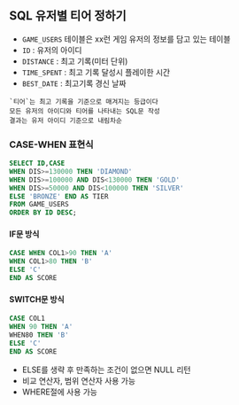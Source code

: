## SQL 유저별 티어 정하기
- `GAME_USERS` 테이블은 xx런 게임 유저의 정보를 담고 있는 테이블
- `ID` : 유저의 아이디
- `DISTANCE` : 최고 기록(미터 단위)
- `TIME_SPENT` : 최고 기록 달성시 플레이한 시간
- `BEST_DATE` : 최고기록 경신 날짜

```
`티어`는 최고 기록을 기준으로 매겨지는 등급이다
모든 유저의 아이디와 티어를 나타내는 SQL문 작성
결과는 유저 아이디 기준으로 내림차순
```
### CASE-WHEN 표현식
```SQL
SELECT ID,CASE
WHEN DIS>=130000 THEN 'DIAMOND'
WHEN DIS>=100000 AND DIS<130000 THEN 'GOLD'
WHEN DIS>=50000 AND DIS<100000 THEN 'SILVER'
ELSE 'BRONZE' END AS TIER
FROM GAME_USERS
ORDER BY ID DESC;
```

#### IF문 방식
```SQL
CASE WHEN COL1>90 THEN 'A'
WHEN COL1>80 THEN 'B'
ELSE 'C'
END AS SCORE
```

#### SWITCH문 방식
```SQL
CASE COL1
WHEN 90 THEN 'A'
WHEN80 THEN 'B'
ELSE 'C'
END AS SCORE
```

- ELSE를 생략 후 만족하는 조건이 없으면 NULL 리턴
- 비교 연산자, 범위 연산자 사용 가능
- WHERE절에 사용 가능
